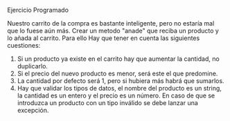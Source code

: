 Ejercicio Programado

Nuestro carrito de la compra es bastante inteligente, pero no estaría mal que lo fuese aún más. Crear un metodo "anade" que reciba un producto y lo añada al carrito. Para ello Hay que tener en cuenta las siguientes cuestiones:

1. Si un producto ya existe en el carrito hay que aumentar la cantidad, no duplicarlo.
2. Si el precio del nuevo producto es menor, será este el que predomine.
3. La cantidad por defecto será 1, pero si hubiera más habrá que sumarlos.
4. Hay que validar los tipos de datos, el nombre del producto es un string, la cantidad es un entero y el precio es un número. En caso de que se introduzca un producto con un tipo inválido se debe lanzar una excepción.
